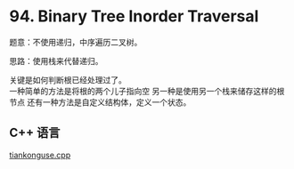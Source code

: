 # 94. Binary Tree Inorder Traversal

题意：不使用递归，中序遍历二叉树。  


思路：使用栈来代替递归。  

关键是如何判断根已经处理过了。  
一种简单的方法是将根的两个儿子指向空
另一种是使用另一个栈来储存这样的根节点
还有一种方法是自定义结构体，定义一个状态。  


## C++ 语言  


[tiankonguse.cpp](./tiankonguse.cpp)


